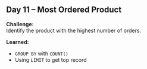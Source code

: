 ## Day 11 – Most Ordered Product

**Challenge:**  
Identify the product with the highest number of orders.

**Learned:**
- `GROUP BY` with `COUNT()`
- Using `LIMIT` to get top record
